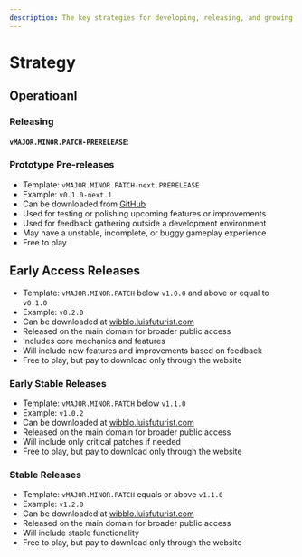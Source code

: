 ```yaml
---
description: The key strategies for developing, releasing, and growing the game.
---
```


# Strategy

## Operatioanl

### Releasing

**`vMAJOR.MINOR.PATCH-PRERELEASE`**:

### Prototype Pre-releases

- Template: `vMAJOR.MINOR.PATCH-next.PRERELEASE`
- Example: `v0.1.0-next.1`
- Can be downloaded from [GitHub](https://github.com/luisfuturist/wibblo/releases)
- Used for testing or polishing upcoming features or improvements
- Used for feedback gathering outside a development environment
- May have a unstable, incomplete, or buggy gameplay experience
- Free to play

## Early Access Releases

- Template: `vMAJOR.MINOR.PATCH` below `v1.0.0` and above or equal to `v0.1.0`
- Example: `v0.2.0`
- Can be downloaded at [wibblo.luisfuturist.com](https://wibblo.luisfuturist.com)
- Released on the main domain for broader public access
- Includes core mechanics and features
- Will include new features and improvements based on feedback
- Free to play, but pay to download only through the website

### Early Stable Releases

- Template: `vMAJOR.MINOR.PATCH` below `v1.1.0`
- Example: `v1.0.2`
- Can be downloaded at [wibblo.luisfuturist.com](https://wibblo.luisfuturist.com)
- Released on the main domain for broader public access
- Will include only critical patches if needed
- Free to play, but pay to download only through the website

### Stable Releases

- Template: `vMAJOR.MINOR.PATCH` equals or above `v1.1.0`
- Example: `v1.2.0`
- Can be downloaded at [wibblo.luisfuturist.com](https://wibblo.luisfuturist.com)
- Released on the main domain for broader public access
- Will include stable functionality
- Free to play, but pay to download only through the website


